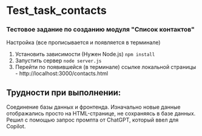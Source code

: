 # Test_task_contacts
### Тестовое задание по созданию модуля "Список контактов"

Настройка (все прописывается и появляется в терминале)
1. Установить зависимости (Нужен Node.js) `npm install`
2. Запустить сервер `node server.js`
3. Перейти по появившейся (в терминале) ссылке локальной страницы - http://localhost:3000/contacts.html

## Трудности при выполнении:
Соединение базы данных и фронтенда. Изначально новые данные отображались просто на HTML-странице, не сохраняясь в базе данных.
Решил с помощью запрос промпта от ChatGPT, который ввел для Copilot.
